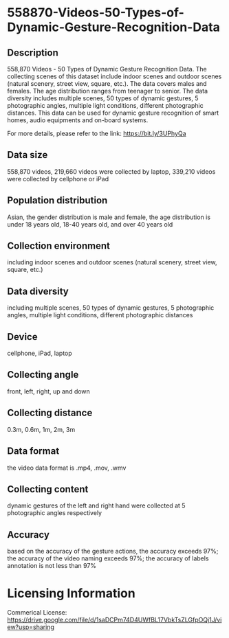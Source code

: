 # 558870-Videos-50-Types-of-Dynamic-Gesture-Recognition-Data


## Description
558,870 Videos - 50 Types of Dynamic Gesture Recognition Data. The collecting scenes of this dataset include indoor scenes and outdoor scenes (natural scenery, street view, square, etc.). The data covers males and females. The age distribution ranges from teenager to senior. The data diversity includes multiple scenes, 50 types of dynamic gestures, 5 photographic angles, multiple light conditions, different photographic distances. This data can be used for dynamic gesture recognition of smart homes, audio equipments and on-board systems.

For more details, please refer to the link: https://bit.ly/3UPhyQa

## Data size
558,870 videos, 219,660 videos were collected by laptop, 339,210 videos were collected by cellphone or iPad

## Population distribution
Asian, the gender distribution is male and female, the age distribution is under 18 years old, 18-40 years old, and over 40 years old

## Collection environment
including indoor scenes and outdoor scenes (natural scenery, street view, square, etc.)

## Data diversity
including multiple scenes, 50 types of dynamic gestures, 5 photographic angles, multiple light conditions, different photographic distances

## Device
cellphone, iPad, laptop

## Collecting angle
front, left, right, up and down

## Collecting distance
0.3m, 0.6m, 1m, 2m, 3m

## Data format
the video data format is .mp4, .mov, .wmv

## Collecting content
dynamic gestures of the left and right hand were collected at 5 photographic angles respectively

## Accuracy
based on the accuracy of the gesture actions, the accuracy exceeds 97%; the accuracy of the video naming exceeds 97%; the accuracy of labels annotation is not less than 97%

# Licensing Information
Commerical License: https://drive.google.com/file/d/1saDCPm74D4UWfBL17VbkTsZLGfpOQj1J/view?usp=sharing
